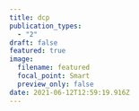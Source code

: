 ```yaml
---
title: dcp
publication_types:
  - "2"
draft: false
featured: true
image:
  filename: featured
  focal_point: Smart
  preview_only: false
date: 2021-06-12T12:59:19.916Z
---
```

